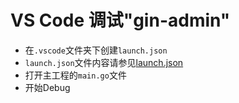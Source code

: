 # VS Code 调试"gin-admin"
* 在`.vscode`文件夹下创建`launch.json`
* `launch.json`文件内容请参见[launch.json](./launch.json)
* 打开主工程的`main.go`文件
* 开始Debug